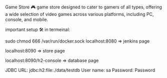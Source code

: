 Game Store 🎮
game store designed to cater to gamers of all types, offering a wide selection of video games across various platforms, including PC, console, and mobile.

important setup 🛠️
in termeinal:

  sudo chmod 666 /var/run/docker.sock
localhost:8080 => jenkins page

localhost:8090 => store page

localhost:8090/h2-console => database page

JDBC URL: jdbc:h2:file:./data/testdb
User name: sa
Password: Password
